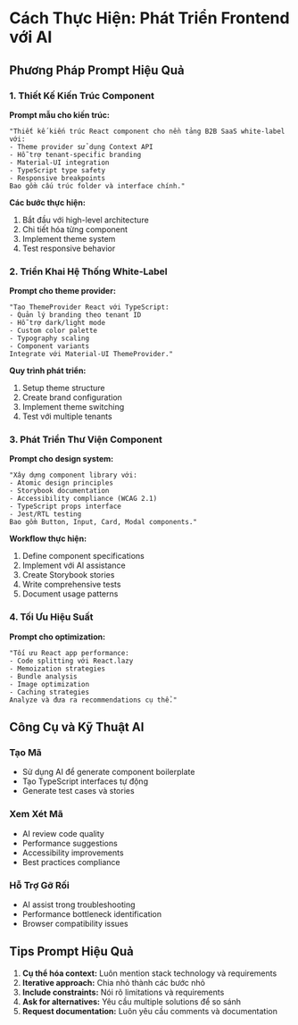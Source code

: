 # Cách Thực Hiện: Phát Triển Frontend với AI

## Phương Pháp Prompt Hiệu Quả

### 1. Thiết Kế Kiến Trúc Component

**Prompt mẫu cho kiến trúc:**
```
"Thiết kế kiến trúc React component cho nền tảng B2B SaaS white-label với:
- Theme provider sử dụng Context API
- Hỗ trợ tenant-specific branding
- Material-UI integration
- TypeScript type safety
- Responsive breakpoints
Bao gồm cấu trúc folder và interface chính."
```

**Các bước thực hiện:**
1. Bắt đầu với high-level architecture
2. Chi tiết hóa từng component
3. Implement theme system
4. Test responsive behavior

### 2. Triển Khai Hệ Thống White-Label

**Prompt cho theme provider:**
```
"Tạo ThemeProvider React với TypeScript:
- Quản lý branding theo tenant ID
- Hỗ trợ dark/light mode
- Custom color palette
- Typography scaling
- Component variants
Integrate với Material-UI ThemeProvider."
```

**Quy trình phát triển:**
1. Setup theme structure
2. Create brand configuration
3. Implement theme switching
4. Test với multiple tenants

### 3. Phát Triển Thư Viện Component

**Prompt cho design system:**
```
"Xây dựng component library với:
- Atomic design principles
- Storybook documentation
- Accessibility compliance (WCAG 2.1)
- TypeScript props interface
- Jest/RTL testing
Bao gồm Button, Input, Card, Modal components."
```

**Workflow thực hiện:**
1. Define component specifications
2. Implement với AI assistance
3. Create Storybook stories
4. Write comprehensive tests
5. Document usage patterns

### 4. Tối Ưu Hiệu Suất

**Prompt cho optimization:**
```
"Tối ưu React app performance:
- Code splitting với React.lazy
- Memoization strategies
- Bundle analysis
- Image optimization
- Caching strategies
Analyze và đưa ra recommendations cụ thể."
```

## Công Cụ và Kỹ Thuật AI

### Tạo Mã
- Sử dụng AI để generate component boilerplate
- Tạo TypeScript interfaces tự động
- Generate test cases và stories

### Xem Xét Mã
- AI review code quality
- Performance suggestions
- Accessibility improvements
- Best practices compliance

### Hỗ Trợ Gỡ Rối
- AI assist trong troubleshooting
- Performance bottleneck identification
- Browser compatibility issues

## Tips Prompt Hiệu Quả

1. **Cụ thể hóa context:** Luôn mention stack technology và requirements
2. **Iterative approach:** Chia nhỏ thành các bước nhỏ
3. **Include constraints:** Nói rõ limitations và requirements
4. **Ask for alternatives:** Yêu cầu multiple solutions để so sánh
5. **Request documentation:** Luôn yêu cầu comments và documentation
